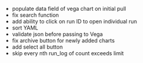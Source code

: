 - populate data field of vega chart on initial pull
- fix search function
- add ability to click on run ID to open individual run
- sort YAML
- validate json before passing to Vega
- fix archive button for newly added charts
- add select all button
- skip every nth run_log of count exceeds limit